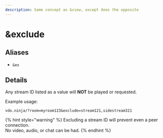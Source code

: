 ```yaml
---
description: Same concept as &view, except does the opposite
---
```


# \&exclude

## Aliases

* `&ex`

## Details

Any stream ID listed as a value will **NOT** be played or requested.

Example usage:

`vdo.ninja/?room=myroom123&exclude=stream121,sidestream321`

{% hint style="warning" %}
Excluding a stream ID will prevent even a peer connection.\
No video, audio, or chat can be had.
{% endhint %}
